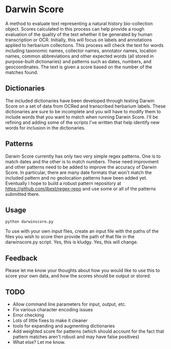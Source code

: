 # Darwin Score

A method to evaluate text representing a natural history bio-collection object. Scores calculated in this process can help provide a rough evaluation of the quality of the text whether it be generated by human transcription or OCR. Initially, this will focus on labels and annotations applied to herbarium collections. This process will check the text for words including taxonomic names, collector names, annotator names, location names, common abbreviations and other expected words (all stored in purpose-built dictionaries) and patterns such as dates, numbers, and geocoordinates. The text is given a score based on the number of the matches found.

## Dictionaries

The included dictionaries have been developed through testing Darwin Score on a set of data from OCRed and transcribed herbarium labels. These dictionaries are sure to be incomplete and you will have to modify them to include words that you want to match when running Darwin Score. I'll be refining and adding some of the scripts I've written that help identify new words for inclusion in the dictionaries.

## Patterns

Darwin Score currently has only two very simple regex patterns. One is to match dates and the other is to match numbers. These need improvment and other patterns need to be added to improve the accuracy of Darwin Score. In particular, there are many date formats that won't match the included pattern and no geolocation patterns have been added yet. Eventually I hope to build a robust pattern repository at https://github.com/jbest/regex-repo and use some or all of the patterns submitted there.


## Usage

	python darwinscore.py

To use with your own input files, create an input file with the paths of the files you wish to score then provide the path of that file in the darwinscore.py script. Yes, this is kludgy. Yes, this will change.

## Feedback

Please let me know your thoughts about how you would like to use this to score your own data, and how the scores should be output or stored.

## TODO

- Allow command line parameters for input, output, etc.
- Fix various character encoding issues
- Error checking
- Lots of little fixes to make it cleaner
- tools for expanding and augmenting dictionaries
- Add weighted score for patterns (which should account for the fact that pattern matches aren't robust and may have false positives)
- What else? Let me know.